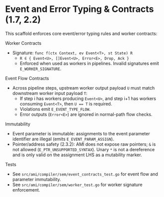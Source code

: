 # Event and Error Typing & Contracts (1.7, 2.2)

This scaffold enforces core event/error typing rules and worker contracts:

Worker Contracts

- Signature: `func f(ctx Context, ev Event<T>, st State) R`
  - `R ∈ { Event<U>, []Event<U>, Error<E>, Drop, Ack }`
  - Enforced when used as workers in pipelines. Invalid signatures emit `E_WORKER_SIGNATURE`.

Event Flow Contracts

- Across pipeline steps, upstream worker output payload `U` must match downstream worker input payload `T`:
  - If step i has workers producing `Event<U>`, and step i+1 has workers consuming `Event<T>`, then `U == T` is required.
  - Violations emit `E_EVENT_TYPE_FLOW`.
  - Error outputs (`Error<E>`) are ignored in normal-path flow checks.

Immutability

- Event parameter is immutable: assignments to the event parameter identifier are illegal (emits `E_EVENT_PARAM_ASSIGN`).
- Pointer/address safety (2.3.2): AMI does not expose raw pointers; `&` is not allowed (`E_PTR_UNSUPPORTED_SYNTAX`). Unary `*` is not a dereference and is only valid on the assignment LHS as a mutability marker.

Tests

- See `src/ami/compiler/sem/event_contracts_test.go` for event flow and parameter immutability.
- See `src/ami/compiler/sem/worker_test.go` for worker signature enforcement.
